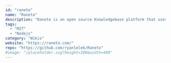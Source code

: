 ```yaml
---
id: "raneto"
name: "Raneto"
description: "Raneto is an open source Knowledgebase platform that uses static Markdown files to power your Knowledgebase."
tags:
  - "MIT"
  - "Nodejs"
category: "Wikis"
website: "https://raneto.com/"
repo: "https://github.com/ryanlelek/Raneto"
#image: "/placeholder.svg?height=300&width=400"
---
```


